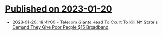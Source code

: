 # [Published on 2023-01-20](index.md)

* [2023-01-20, 18:41:00](https://news.slashdot.org/story/23/01/20/184245/telecom-giants-head-to-court-to-kill-ny-states-demand-they-give-poor-people-15-broadband?utm_source=rss1.0mainlinkanon&utm_medium=feed) - [Telecom Giants Head To Court To Kill NY State's Demand They Give Poor People $15 Broadband](https://news.slashdot.org/story/23/01/20/184245/telecom-giants-head-to-court-to-kill-ny-states-demand-they-give-poor-people-15-broadband?utm_source=rss1.0mainlinkanon&utm_medium=feed)
